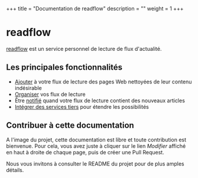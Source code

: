 +++
title = "Documentation de readflow"
description = ""
weight = 1
+++

# readflow

[readflow](https://github.com/ncarlier/readflow) est un service personnel de lecture de flux d'actualité.

## Les principales fonctionnalités

* [Ajouter](read-flow) à votre flux de lecture des pages Web nettoyées de leur contenu indésirable
* [Organiser](read-flow/organize) vos flux de lecture
* Être [notifié](read-flow/notifications) quand votre flux de lecture contient des nouveaux articles
* [Intégrer des services tiers](third-parties) pour étendre les possibilités

## Contribuer à cette documentation

A l'image du projet, cette documentation est libre et toute contribution est bienvenue.
Pour cela, vous avez juste à cliquer sur le lien *Modifier* affiché en haut à droite de chaque page, puis de créer une Pull Request.

Nous vous invitons à consulter le README du projet pour de plus amples détails.

